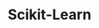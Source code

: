 ---
layout: root-directory
title: Scikit-Learn
permalink: /blog/coding/python/frameworks/ml-dl-ds/sklearn/

---